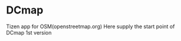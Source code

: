 # DCmap

Tizen app  for  OSM(openstreetmap.org)
Here supply  the  start point of DCmap  1st version
